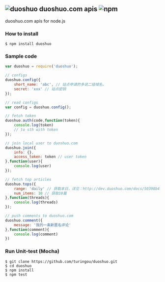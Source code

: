![duoshuo](http://ww1.sinaimg.cn/large/61ff0de3gw1e78kmsw0q0j200z00z0si.jpg) duoshuo.com apis ![npm](https://badge.fury.io/js/duoshuo.png)
---

duoshuo.com apis for node.js

### How to install

````
$ npm install duoshuo
````

### Sample code

````javascript
var duoshuo = require('duoshuo');

// configs
duoshuo.config({
    short_name: 'abc', // 站点申请的多说二级域名。
    secret: 'xxx' // 站点密钥
});

// read configs
var config = duoshuo.config();

// fetch token
duoshuo.auth(code,function(token){
    console.log(token)
    // to sth with token    
});

// join local user to duoshuo.com
duoshuo.join({
    info: {},
    access_token: token // user token
},function(user){
    console.log(user)
});

// fetch top articles
duoshuo.tops({
    range: 'daily' // 获取本日，详见：http://dev.duoshuo.com/docs/50398b4b8551ece011000023
    num_items: 10 // 获取10篇
},function(threads){
    console.log(threads)
});

// push comments to duoshuo.com
duoshuo.comment({
    message: '我的一条新匿名评论'   
},function(comment){
    console.log(comment)
})

````

### Run Unit-test (Mocha)

````
$ git clone https://github.com/turingou/duoshuo.git
$ cd duoshuo
$ npm install
$ npm test
````